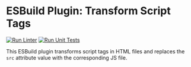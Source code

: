 # ESBuild Plugin: Transform Script Tags

[![Run Linter](https://github.com/DenoPlayground/Template/actions/workflows/lint.yml/badge.svg)](https://github.com/DenoPlayground/Template/actions/workflows/lint.yml)
[![Run Unit Tests](https://github.com/DenoPlayground/Template/actions/workflows/test.yml/badge.svg)](https://github.com/DenoPlayground/Template/actions/workflows/test.yml)

This ESBuild plugin transforms script tags in HTML files and replaces the `src` attribute value with the corresponding JS file.

